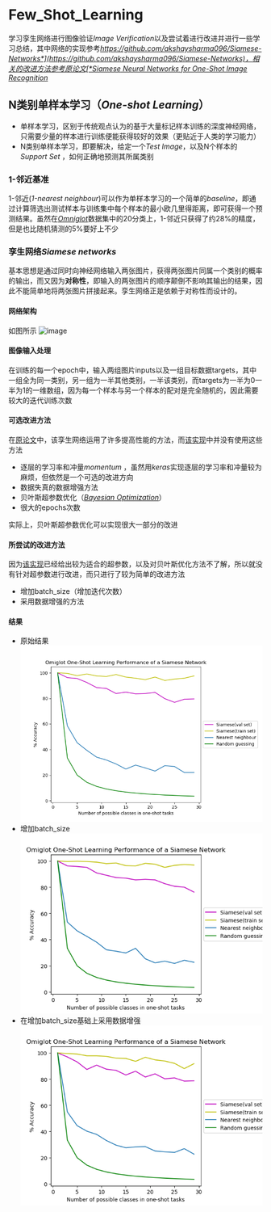 # Few_Shot_Learning
学习孪生网络进行图像验证*Image Verification*以及尝试着进行改进并进行一些学习总结，其中网络的实现参考[*https://github.com/akshaysharma096/Siamese-Networks*](https://github.com/akshaysharma096/Siamese-Networks)，相关的改进方法参考原论文[*Siamese Neural Networks for One-Shot Image Recognition*](https://www.cs.cmu.edu/~rsalakhu/papers/oneshot1.pdf)
## N类别单样本学习（*One-shot Learning*）
- 单样本学习，区别于传统观点认为的基于大量标记样本训练的深度神经网络，只需要少量的样本进行训练便能获得较好的效果（更贴近于人类的学习能力）  
- N类别单样本学习，即要解决，给定一个*Test Image*，以及N个样本的*Support Set*
，如何正确地预测其所属类别

### 1-邻近基准
1-邻近(*1-nearest neighbour*)可以作为单样本学习的一个简单的*baseline*，即通过计算筛选出测试样本与训练集中每个样本的最小欧几里得距离，即可获得一个预测结果。虽然在[*Omniglot*](https://github.com/brendenlake/omniglot)数据集中的20分类上，1-邻近只获得了约28%的精度，但是也比随机猜测的5%要好上不少

### 孪生网络*Siamese networks*
基本思想是通过同时向神经网络输入两张图片，获得两张图片同属一个类别的概率的输出，而又因为**对称性**，即输入的两张图片的顺序颠倒不影响其输出的结果，因此不能简单地将两张图片拼接起来。孪生网络正是依赖于对称性而设计的。

#### 网络架构
如图所示
![image](https://camo.githubusercontent.com/b27757e11d8687dc846b016e0fac80a544e7b645/68747470733a2f2f736f72656e626f756d612e6769746875622e696f2f696d616765732f5369616d6573655f6469616772616d5f322e706e67)

#### 图像输入处理
在训练的每一个epoch中，输入两组图片inputs以及一组目标数据targets，其中一组全为同一类别，另一组为一半其他类别，一半该类别，而targets为一半为0一半为1的一维数组，因为每一个样本与另一个样本的配对是完全随机的，因此需要较大的迭代训练次数

#### 可选改进方法
在[原论文](https://www.cs.cmu.edu/~rsalakhu/papers/oneshot1.pdf)中，该孪生网络运用了许多提高性能的方法，而[该实现](https://github.com/akshaysharma096/Siamese-Networks)中并没有使用这些方法
- 逐层的学习率和冲量*momentum* ，虽然用*keras*实现逐层的学习率和冲量较为麻烦，但依然是一个可选的改进方向
- 数据失真的数据增强方法
- 贝叶斯超参数优化（[*Bayesian Optimization*](https://en.m.wikipedia.org/wiki/Bayesian_optimization)）
- 很大的epochs次数  

实际上，贝叶斯超参数优化可以实现很大一部分的改进

#### 所尝试的改进方法
因为[该实现](https://github.com/akshaysharma096/Siamese-Networks)已经给出较为适合的超参数，以及对贝叶斯优化方法不了解，所以就没有针对超参数进行改进，而只进行了较为简单的改进方法
- 增加batch_size（增加迭代次数）
- 采用数据增强的方法

#### 结果
- 原始结果  
  ![base](https://github.com/lupus666/Few_Shot_Learning/raw/master/image/base.png)
- 增加batch_size  
  ![batch_size](https://github.com/lupus666/Few_Shot_Learning/raw/master/image/batch_size.png)
- 在增加batch_size基础上采用数据增强  
  ![data_aug](https://github.com/lupus666/Few_Shot_Learning/raw/master/image/data_aug.png)



